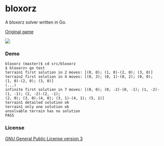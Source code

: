 bloxorz
=======

A bloxorz solver written in Go.

[Original game](http://www.coolmath-games.com/0-bloxorz/)

![](https://raw.github.com/YouriAckx/bloxorz/master/bloxorz.jpg)

### Demo

```
bloxorz (master)$ cd src/bloxorz
$ bloxorz> go test
terrain1 first solution in 2 moves: [(0, 0); (1, 0)-(2, 0); (3, 0)]
terrain2 first solution in 4 moves: [(0, 3); (0, 1)-(0, 2); (0, 0); (1, 0)-(2, 0); (3, 0)]
(...)
infinite first solution in 7 moves: [(0, 0); (0, -2)-(0, -1); (1, -2)-(1, -1); (2, -2)-(2, -1);
(2, 0); (3, 0)-(4, 0); (3, 1)-(4, 1); (5, 1)]
terrain1 detailed solution ok
terrain1 only one solution ok
unsolvable terrain has no solution
PASS
```

### License

[GNU General Public License version 3](http://www.gnu.org/licenses/gpl.html)
